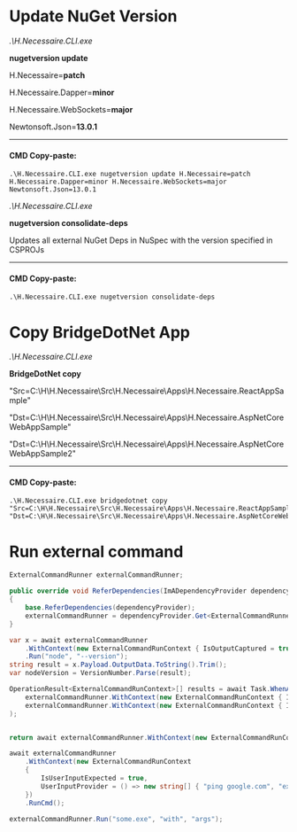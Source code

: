﻿# Update NuGet Version

_.\H.Necessaire.CLI.exe_ 

**nugetversion update** 

H.Necessaire=**patch**

H.Necessaire.Dapper=**minor**

H.Necessaire.WebSockets=**major** 

Newtonsoft.Json=**13.0.1**

---

#### CMD Copy-paste:
```
.\H.Necessaire.CLI.exe nugetversion update H.Necessaire=patch H.Necessaire.Dapper=minor H.Necessaire.WebSockets=major Newtonsoft.Json=13.0.1
```

_.\H.Necessaire.CLI.exe_ 

**nugetversion consolidate-deps**

Updates all external NuGet Deps in NuSpec with the version specified in CSPROJs

---

#### CMD Copy-paste:
```
.\H.Necessaire.CLI.exe nugetversion consolidate-deps
```


# Copy BridgeDotNet App

_.\H.Necessaire.CLI.exe_ 

**BridgeDotNet copy** 

"Src=C:\H\H.Necessaire\Src\H.Necessaire\Apps\H.Necessaire.ReactAppSample"

"Dst=C:\H\H.Necessaire\Src\H.Necessaire\Apps\H.Necessaire.AspNetCoreWebAppSample"

"Dst=C:\H\H.Necessaire\Src\H.Necessaire\Apps\H.Necessaire.AspNetCoreWebAppSample2"

---

#### CMD Copy-paste:
```
.\H.Necessaire.CLI.exe bridgedotnet copy "Src=C:\H\H.Necessaire\Src\H.Necessaire\Apps\H.Necessaire.ReactAppSample" "Dst=C:\H\H.Necessaire\Src\H.Necessaire\Apps\H.Necessaire.AspNetCoreWebAppSample"
```


# Run external command

```csharp
ExternalCommandRunner externalCommandRunner;

public override void ReferDependencies(ImADependencyProvider dependencyProvider)
{
    base.ReferDependencies(dependencyProvider);
    externalCommandRunner = dependencyProvider.Get<ExternalCommandRunner>();
}

var x = await externalCommandRunner
    .WithContext(new ExternalCommandRunContext { IsOutputCaptured = true, IsOutputPrinted = false })
    .Run("node", "--version");
string result = x.Payload.OutputData.ToString().Trim();
var nodeVersion = VersionNumber.Parse(result);

OperationResult<ExternalCommandRunContext>[] results = await Task.WhenAll(
    externalCommandRunner.WithContext(new ExternalCommandRunContext { IsOutputCaptured = true }).RunCmd("tasklist"),
    externalCommandRunner.WithContext(new ExternalCommandRunContext { IsOutputCaptured = true }).RunCmd("dir")
);


return await externalCommandRunner.WithContext(new ExternalCommandRunContext { IsUserInputExpected = true }).RunCmd();

await externalCommandRunner
    .WithContext(new ExternalCommandRunContext
    {
        IsUserInputExpected = true,
        UserInputProvider = () => new string[] { "ping google.com", "exit" }.AsTask(),
    })
    .RunCmd();

externalCommandRunner.Run("some.exe", "with", "args");
```